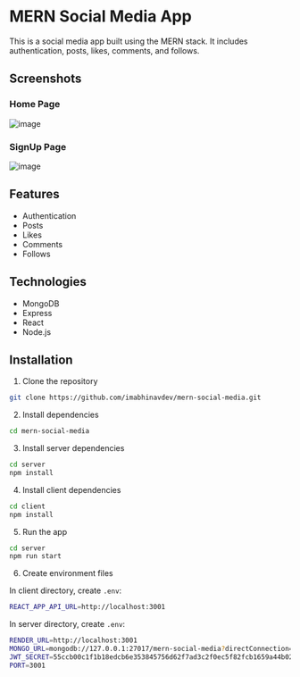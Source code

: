 # MERN Social Media App

This is a social media app built using the MERN stack. It includes authentication, posts, likes, comments, and follows.

## Screenshots

### Home Page
![image](https://github.com/user-attachments/assets/a63e2218-859f-4ac6-98cb-7c39541cc654)


### SignUp Page
![image](https://github.com/user-attachments/assets/d58e30bc-a4e5-4239-8a71-67d756e4c358)



## Features

- Authentication
- Posts
- Likes
- Comments
- Follows

## Technologies

- MongoDB
- Express
- React
- Node.js

## Installation

1. Clone the repository
```bash
git clone https://github.com/imabhinavdev/mern-social-media.git
```

2. Install dependencies
```bash
cd mern-social-media
```

3. Install server dependencies
```bash
cd server
npm install
```

4. Install client dependencies
```bash
cd client
npm install
```

5. Run the app
```bash
cd server
npm run start
```

6. Create environment files

In client directory, create `.env`:
```bash
REACT_APP_API_URL=http://localhost:3001
```

In server directory, create `.env`:
```bash
RENDER_URL=http://localhost:3001
MONGO_URL=mongodb://127.0.0.1:27017/mern-social-media?directConnection=true&serverSelectionTimeoutMS=2000&appName=mongosh+2.3.7
JWT_SECRET=55ccb00c1f1b18edcb6e353845756d62f7ad3c2f0ec5f82fcb1659a44b02514f
PORT=3001
```

